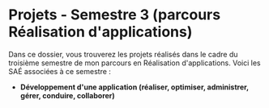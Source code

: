 # Projets - Semestre 3 (parcours Réalisation d'applications)

Dans ce dossier, vous trouverez les projets réalisés dans le cadre du troisième semestre de mon parcours en Réalisation d'applications. Voici les SAÉ associées à ce semestre :

- **Développement d'une application (réaliser, optimiser, administrer, gérer, conduire, collaborer)**
